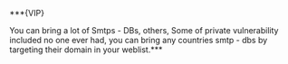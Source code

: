 ***{VIP}

You can bring a lot of Smtps - DBs, others, Some of private vulnerability included no one ever had, you can bring any countries smtp - dbs by targeting their domain in your weblist.***
